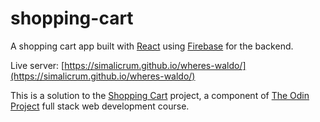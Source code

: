 # shopping-cart

A shopping cart app built with [React](https://reactjs.org/) using [Firebase](https://firebase.google.com/) for the backend.

Live server: [https://simalicrum.github.io/wheres-waldo/](https://simalicrum.github.io/wheres-waldo/)

This is a solution to the [Shopping Cart](https://www.theodinproject.com/courses/javascript/lessons/shopping-cart) project, a component of [The Odin Project](https://www.theodinproject.com/) full stack web development course.
